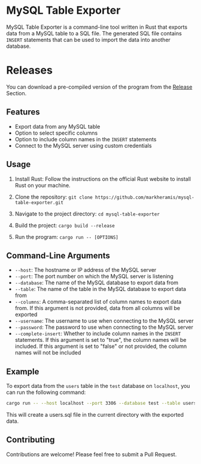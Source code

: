 # MySQL Table Exporter

MySQL Table Exporter is a command-line tool written in Rust that exports data from a MySQL table to a SQL file. The generated SQL file contains `INSERT` statements that can be used to import the data into another database.

# Releases
You can download a pre-compiled version of the program from the [Release](https://github.com/markheramis/mysql-table-exporter/releases) Section.

## Features

- Export data from any MySQL table
- Option to select specific columns
- Option to include column names in the `INSERT` statements
- Connect to the MySQL server using custom credentials

## Usage

1. Install Rust: Follow the instructions on the official Rust website to install Rust on your machine.

2. Clone the repository: `git clone https://github.com/markheramis/mysql-table-exporter.git`

3. Navigate to the project directory: `cd mysql-table-exporter`

4. Build the project: `cargo build --release`

5. Run the program: `cargo run -- [OPTIONS]`

## Command-Line Arguments

- `--host`: The hostname or IP address of the MySQL server
- `--port`: The port number on which the MySQL server is listening
- `--database`: The name of the MySQL database to export data from
- `--table`: The name of the table in the MySQL database to export data from
- `--columns`: A comma-separated list of column names to export data from. If this argument is not provided, data from all columns will be exported
- `--username`: The username to use when connecting to the MySQL server
- `--password`: The password to use when connecting to the MySQL server
- `--complete-insert`: Whether to include column names in the `INSERT` statements. If this argument is set to "true", the column names will be included. If this argument is set to "false" or not provided, the column names will not be included

## Example

To export data from the `users` table in the `test` database on `localhost`, you can run the following command:

```bash
cargo run -- --host localhost --port 3306 --database test --table users --username root --password secret
```
This will create a users.sql file in the current directory with the exported data.

## Contributing
Contributions are welcome! Please feel free to submit a Pull Request.
